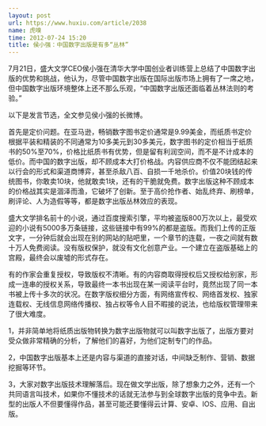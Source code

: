 ```yaml
---
layout: post
url: https://www.huxiu.com/article/2038
name: 虎嗅
time: 2012-07-24 15:20
title: 侯小强：中国数字出版是有多“丛林”
---
```

7月21日，盛大文学CEO侯小强在清华大学中国创业者训练营上总结了中国数字出版的优势和挑战，他认为，尽管中国数字出版在国际出版市场上拥有了一席之地，但中国数字出版环境整体上还不那么乐观，“中国数字出版还面临着丛林法则的考验。”

以下是发言节选，全文参见侯小强的长微博。

首先是定价问题。在亚马逊，畅销数字图书定价通常是9.99美金，而纸质书定价根据平装和精装的不同通常为10多美元到30多美元，数字图书的定价相当于纸质书的50%至70%，价格比纸质书有优势，但是留有利润空间，而不是不计成本的低价。而中国的数字出版，却不顾成本大打价格战。内容供应商不仅不能团结起来以行会的形式和渠道商博弈，甚至杀敌八百、自损一千地杀价。价值20块钱的传统图书，你敢卖10块，他就敢卖1块，还有的干脆就免费。数字出版这种不顾成本的价格战其实是涸泽而渔，它破坏了创新。至于高价抢作者、始乱终弃、刷榜单，刷评论、人为造假等等，都是数字出版丛林效应的表现。

盛大文学排名前十的小说，通过百度搜索引擎，平均被盗版800万次以上，最受欢迎的小说有5000多万条链接，这些链接中有99%的都是盗版。而我们上传的正版文字，一分钟后就会出现在别的网站的贴吧里，一个章节的连载，一夜之间就有数十万人免费阅读。没有版权保护，就没有文化创意产业。一个建立在盗版基础上的宫殿，最终会以废墟的形式存在。

有的作家会重复授权，导致版权不清晰。有的内容商取得授权后又授权给别家，形成一连串的授权关系，导致最终一本书出现在某一阅读平台时，竟然出现了同一本书被上传十多次的状况。在数字版权细分方面，有网络宣传权、网络首发权、独家连载权、无线信息网络传播权、独占权等令人目不暇接的说法，也给版权管理带来了很大难度。

1，并非简单地将纸质出版物转换为数字出版物就可以叫数字出版了，出版方要对受众做非常精确的分析，了解他们的喜好，为他们定制专门的作品。

2，中国数字出版基本上还是内容与渠道的直接对话，中间缺乏制作、营销、数据挖掘等环节。

3，大家对数字出版技术理解落后。现在做文学出版，除了想象力之外，还有一个共同语言叫技术，如果你不懂技术的话就无法参与到全球数字出版的竞争中去。新型的出版人不但要懂得作品，甚至可能还要懂得云计算、安卓、IOS、应用、自出版。

